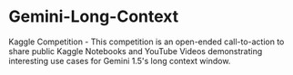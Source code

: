 # Gemini-Long-Context
Kaggle Competition - This competition is an open-ended call-to-action to share public Kaggle Notebooks and YouTube Videos demonstrating interesting use cases for Gemini 1.5's long context window.
